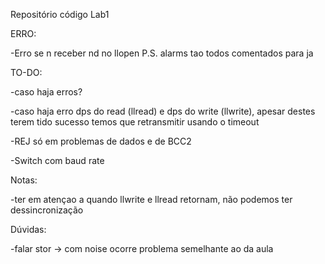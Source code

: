 Repositório código Lab1

ERRO:
 
 -Erro se n receber nd no llopen P.S. alarms tao todos comentados para ja

TO-DO:
 
  -caso haja erros?
  
  -caso haja erro dps do read (llread) e dps do write (llwrite), apesar destes terem tido sucesso temos que retransmitir usando o timeout
  
  -REJ só em problemas de dados e de BCC2
  
  -Switch com baud rate

Notas:
  
  -ter em atençao a quando llwrite e llread retornam, não podemos ter dessincronização
  
Dúvidas:
  
  -falar stor -> com noise ocorre problema semelhante ao da aula
  
